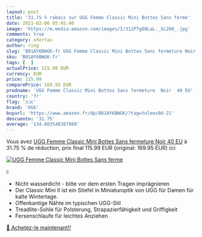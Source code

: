 ```yaml
---
layout: post
title: '31.75 % rabais sur UGG Femme Classic Mini Bottes Sans ferme'
date: 2021-02-06 05:45:40
image: 'https://m.media-amazon.com/images/I/311PTgO0LaL._SL200_.jpg'
comments: true
category: ofertas
author: ring
slug: 'B01AY6BWGK-fr UGG Femme Classic Mini Bottes Sans fermeture Noir 40 EU'
sku: 'B01AY6BWGK-fr'
tags: [  ]
actualPrice: 115.99 EUR
currency: EUR
price: 115.99
comparePrice: 169.95 EUR
prodname: 'UGG Femme Classic Mini Bottes Sans fermeture  Noir  40 EU'
country: 'fr'
flag: '🇫🇷'
brand: 'UGG'
buyurl: 'https://www.amazon.fr/dp/B01AY6BWGK/?tag=tolees0d-21'
descuento: '31.75'
average: '134.083548387099'
---
```


Vous avez [UGG Femme Classic Mini Bottes Sans fermeture  Noir  40 EU](https://www.amazon.fr/dp/B01AY6BWGK/?tag=tolees0d-21)  à  31.75 % de réduction, prix final  115.99 EUR (original: 169.95 EUR) ici:

[![UGG Femme Classic Mini Bottes Sans ferme](https://m.media-amazon.com/images/I/311PTgO0LaL._SL200_.jpg)](https://www.amazon.fr/dp/B01AY6BWGK/?tag=tolees0d-21)

ℹ️:

- Nicht wasserdicht - bitte vor dem ersten Tragen imprägnieren
- Der Classic Mini II ist ein Stiefel in Miniaturoptik von UGG für Damen für kalte Wintertage.
- Offenkantige Nähte im typischen UGG-Stil
- Treadlite-Sohle für Polsterung, Strapazierfähigkeit und Griffigkeit
- Fersenschlaufe für leichtes Anziehen

[🛒 Achetez-le maintenant!!](https://www.amazon.fr/dp/B01AY6BWGK/?tag=tolees0d-21)
